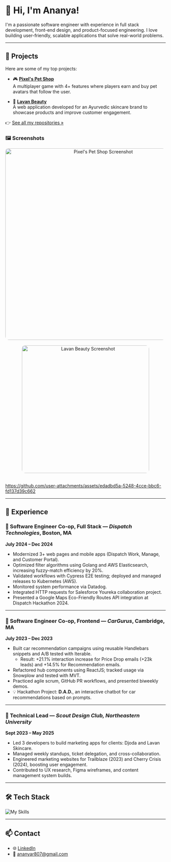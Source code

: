 # 👋 Hi, I'm Ananya!

I'm a passionate software engineer with experience in full stack development, front-end design, and product-focused engineering. I love building user-friendly, scalable applications that solve real-world problems.

---

## 🚀 Projects

Here are some of my top projects:

- 🎮 [**Pixel's Pet Shop**](https://github.com/ananyar807/pixels-pet-shop)  
  A multiplayer game with 4+ features where players earn and buy pet avatars that follow the user.

- 🧴 [**Lavan Beauty**](https://github.com/Scout-NU/lavan-beauty)  
  A web application developed for an Ayurvedic skincare brand to showcase products and improve customer engagement.

👉 [See all my repositories »](https://github.com/ananyar807?tab=repositories)

### 🖼️ Screenshots

<div align="center">
  <img src="https://github.com/user-attachments/assets/9b536813-352c-43f0-ac1f-8206f04ec182" alt="Pixel's Pet Shop Screenshot" style="max-width: 100%; width: 600px; border-radius: 10px;" />
  <br><br>
  <img src="https://github.com/user-attachments/assets/70e19a57-d152-49c0-8512-b02f7475ceb3" alt="Lavan Beauty Screenshot" style="max-width: 100%; width: 400px; border-radius: 10px;" />
  <br><br>
</div>


https://github.com/user-attachments/assets/edadbd5a-5248-4cce-bbc6-fd137d39c662


---

## 💼 Experience

### 🧠 Software Engineer Co-op, Full Stack — *Dispatch Technologies*, Boston, MA  
**July 2024 – Dec 2024**
- Modernized 3+ web pages and mobile apps (Dispatch Work, Manage, and Customer Portal).
- Optimized filter algorithms using Golang and AWS Elasticsearch, increasing fuzzy-match efficiency by 20%.
- Validated workflows with Cypress E2E testing; deployed and managed releases to Kubernetes (AWS).
- Monitored system performance via Datadog.
- Integrated HTTP requests for Salesforce Youreka collaboration project.
- Presented a Google Maps Eco-Friendly Routes API integration at Dispatch Hackathon 2024.

---

### 🚗 Software Engineer Co-op, Frontend — *CarGurus*, Cambridge, MA  
**July 2023 – Dec 2023**
- Built car recommendation campaigns using reusable Handlebars snippets and A/B tested with Iterable.
  - Result: +21.1% interaction increase for Price Drop emails (+23k leads) and +14.5% for Recommendation emails.
- Refactored hub components using ReactJS; tracked usage via Snowplow and tested with MVT.
- Practiced agile scrum, GitHub PR workflows, and presented biweekly demos.
- 💡 Hackathon Project: **D.A.D.**, an interactive chatbot for car recommendations based on prompts.

---

### 🎨 Technical Lead — *Scout Design Club, Northeastern University*  
**Sept 2023 – May 2025**
- Led 3 developers to build marketing apps for clients: Djoda and Lavan Skincare.
- Managed weekly standups, ticket delegation, and cross-collaboration.
- Engineered marketing websites for Trailblaze (2023) and Cherry Crisis (2024), boosting user engagement.
- Contributed to UX research, Figma wireframes, and content management system builds.

---

## 🛠 Tech Stack

![My Skills](https://skillicons.dev/icons?i=java,python,js,react,github,aws,html,css,golang)

---

## 📫 Contact

- 🌐 [LinkedIn](https://linkedin.com/in/ananyaradhakrishnan)
- 📧 ananyar807@gmail.com
